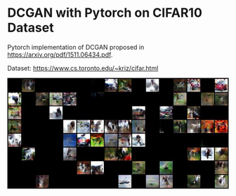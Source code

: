 # DCGAN with Pytorch on CIFAR10 Dataset
Pytorch implementation of DCGAN proposed in https://arxiv.org/pdf/1511.06434.pdf.

Dataset: https://www.cs.toronto.edu/~kriz/cifar.html

![alt text](https://github.com/mauricioarmani/cifar10_gans_pytorch/blob/master/results/results-100.jpeg)
